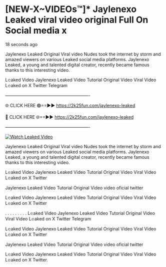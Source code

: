 # [NEW-X~VIDEOs™]* Jaylenexo Leaked viral video original Full On Social media x

18 seconds ago

Jaylenexo Leaked Original Viral video Nudes took the internet by storm and amazed viewers on various Leaked social media platforms. Jaylenexo Leaked, a young and talented digital creator, recently became famous thanks to this interesting video.

L𝚎aked Video Jaylenexo Leaked Video Tutorial Original Video Viral Video L𝚎aked on X Twitter Telegram

———————————————————-

🌐 CLICK HERE 🟢==►► https://2k25fun.com/jaylenexo-leaked

🔴 CLICK HERE 🌐==►► https://2k25fun.com/jaylenexo-leaked

———————————————————-

[![Watch Leaked Video](https://miro.medium.com/v2/resize:fit:828/format:webp/1*cilzJN44JGOrTw9NJCrNHA.gif "Watch Leaked Video")](https://2k25fun.com/jaylenexo-leaked)

Jaylenexo Leaked Original Viral video Nudes took the internet by storm and amazed viewers on various Leaked social media platforms. Jaylenexo Leaked, a young and talented digital creator, recently became famous thanks to this interesting video.

L𝚎aked Video Jaylenexo Leaked Video Tutorial Original Video Viral Video L𝚎aked on X Twitter

Jaylenexo Leaked Video Tutorial Original Video video oficial twitter

L𝚎aked Video Jaylenexo Leaked Video Tutorial Original Video Viral Video L𝚎aked on X Twitter

. . . . . . . . . L𝚎aked Video Jaylenexo Leaked Video Tutorial Original Video Viral Video L𝚎aked on X Twitter Telegram

L𝚎aked Video Jaylenexo Leaked Video Tutorial Original Video Viral Video L𝚎aked on X Twitter

Jaylenexo Leaked Video Tutorial Original Video video oficial twitter

L𝚎aked Video Jaylenexo Leaked Video Tutorial Original Video Viral Video L𝚎aked on X Twitter.